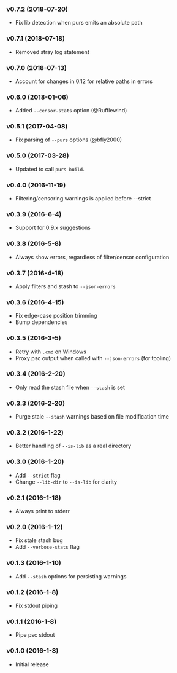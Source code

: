 ### v0.7.2 (2018-07-20)

* Fix lib detection when purs emits an absolute path

### v0.7.1 (2018-07-18)

* Removed stray log statement

### v0.7.0 (2018-07-13)

* Account for changes in 0.12 for relative paths in errors

### v0.6.0 (2018-01-06)

* Added `--censor-stats` option (@Rufflewind)

### v0.5.1 (2017-04-08)

* Fix parsing of `--purs` options (@bfly2000)

### v0.5.0 (2017-03-28)

* Updated to call `purs build`.

### v0.4.0 (2016-11-19)

* Filtering/censoring warnings is applied before --strict

### v0.3.9 (2016-6-4)

* Support for 0.9.x suggestions

### v0.3.8 (2016-5-8)

* Always show errors, regardless of filter/censor configuration

### v0.3.7 (2016-4-18)

* Apply filters and stash to `--json-errors`

### v0.3.6 (2016-4-15)

* Fix edge-case position trimming
* Bump dependencies

### v0.3.5 (2016-3-5)

* Retry with `.cmd` on Windows
* Proxy psc output when called with `--json-errors` (for tooling)

### v0.3.4 (2016-2-20)

* Only read the stash file when `--stash` is set

### v0.3.3 (2016-2-20)

* Purge stale `--stash` warnings based on file modification time

### v0.3.2 (2016-1-22)

* Better handling of `--is-lib` as a real directory

### v0.3.0 (2016-1-20)

* Add `--strict` flag
* Change `--lib-dir` to `--is-lib` for clarity

### v0.2.1 (2016-1-18)

* Always print to stderr

### v0.2.0 (2016-1-12)

* Fix stale stash bug
* Add `--verbose-stats` flag

### v0.1.3 (2016-1-10)

* Add `--stash` options for persisting warnings

### v0.1.2 (2016-1-8)

* Fix stdout piping

### v0.1.1 (2016-1-8)

* Pipe psc stdout

### v0.1.0 (2016-1-8)

* Initial release
